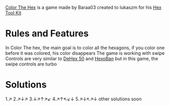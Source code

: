 [Color The Hex](https://play.fancade.com/60E205CCCF9332F9) is a game made by Baraa03 created to lukaszm for his [Hex Tool Kit](https://play.fancade.com/60DE2C0120A9C0CB) 

# Rules and Features
In Color The hex, the main goal is to color all the hexagons, if you color one before it was colored, his color disappears  The game is working with swipe Controls are very  similar to [DeHex 50](https://play.fancade.com/60EC05F556F22CF3) and [HexoBan](https://play.fancade.com/5FA6BCFD16EB8B3B) but in this game, the swipe controls are turbo

# Solutions

1.↗
2.↗↓↗
3.↓↗↑↗↙
4.↗↑↖↙↓
5.↗↓↖↗↓
other solutions soon
